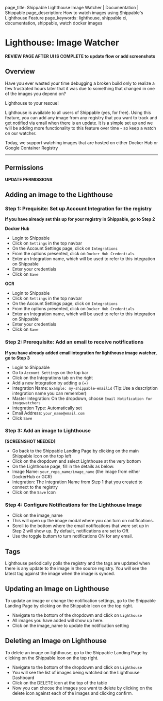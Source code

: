 page_title: Shippable Lighthouse Image Watcher | Documentation | Shippable
page_description: How to watch images using Shippable's Lighthouse Feature
page_keywords: lighthouse, shippable ci, documentation, shippable, watch docker images

# Lighthouse: Image Watcher

**REVIEW PAGE AFTER UI IS COMPLETE to update flow or add screenshots**

## Overview

Have you ever wasted your time debugging a broken build only to realize a few frustrated hours later that it was due to something that changed in one of the images you depend on?

Lighthouse to your rescue!

Lighthouse is available to all users of Shippable (yes, for free). Using this feature, you can add any image from any registry that you want to track and get notified via email when there is an update. It is a simple set up and we will be adding more functionality to this feature over time - so keep a watch on our watcher.

Today, we support watching images that are hosted on either Docker Hub or Google Container Registry

* * * * *

## Permissions

**UPDATE PERMISSIONS**

## Adding an image to the Lighthouse

### Step 1: Prequisite: Set up Account Integration for the registry

**If you have already set this up for your registry in Shippable, go to Step 2**

**Docker Hub**

- Login to Shippable
- Click on `Settings` in the top navbar
- On the Account Settings page, click on `Integrations`
- From the options presented, click on `Docker Hub Credentials`
- Enter an Integration name, which will be used to refer to this integration on Shippable
- Enter your credentials
- Click on `Save`

**GCR**

- Login to Shippable
- Click on `Settings` in the top navbar
- On the Account Settings page, click on `Integrations`
- From the options presented, click on `Docker Hub Credentials`
- Enter an Integration name, which will be used to refer to this integration on Shippable
- Enter your credentials
- Click on `Save`

### Step 2: Prerequisite: Add an email to receive notifications

**If you have already added email integration for lighthouse image watcher, go to Step 3**

- Login to Shippable
- Go to `Account Settings` on the top bar
- Click on the Integrations tab on the right
- Add a new Integration by adding a (+)
- Integration Name: `Example: my-shippable-emailid` (Tip:Use a description integration name you can remember)
- Master Integration: On the dropdown, choose `Email Notification for imagewatchers`
- Integration Type: Automatically set
- Email Address: `your_name@email.com`
- Click `Save`

### Step 3: Add an image to Lighthouse

 **[SCREENSHOT NEEDED]**

 - Go back to the Shippable Landing Page by clicking on the main Shippable Icon on the top left
 - Click on the dropdown and select Lighthouse at the very bottom
 - On the Lighthouse page, fill in the details as below:
 - Image Name: `your_repo_name/image_name` (the image from either DockerHub or GCR)
 - Integration: The Integration Name from Step 1 that you created to connect to the registry
 - Click on the `Save` Icon

### Step 4: Configure Notifications for the Lighthouse Image

 - Click on the image_name
 - This will open up the image modal where you can turn on notifications.
 - Scroll to the bottom where the email notifications that were set up in Step 2 will show up. By default, notifications are set to Off.
 - Use the toggle buttom to turn notifications ON for any email.

## Tags

 Lighthouse periodically polls the registry and the tags are updated when there is any update to the image in the source registry. You will see the latest tag against the image when the image is synced.

## Updating an Image on Lighthouse

To update an image or change the notification settings, go to the Shippable Landing Page by clicking on the Shippable Icon on the top right.

- Navigate to the bottom of the dropdowm and click on `Lighthouse`
- All images you have added will show up here.
- Click on the image_name to update the notification setting

## Deleting an Image on Lighthouse

 To delete an image on lighthouse, go to the Shippable Landing Page by clicking on the Shippable Icon on the top right.

- Navigate to the bottom of the dropdowm and click on `Lighthouse`
- You will see the list of images being watched on the Lighthouse Dashboard
- Click on the DELETE icon at the top of the table
- Now you can choose the images you want to delete by clicking on the delete icon against each of the images and clicking confirm.
